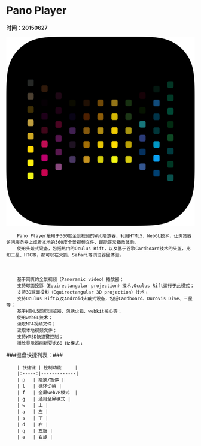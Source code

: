 Pano Player
=============

**时间：20150627**



![panoplayer-logo](panoplayer-logo.png)

        Pano Player是用于360度全景视频的Web播放器，利用HTML5、WebGL技术，让浏览器访问服务器上或者本地的360度全景视频文件，即能正常播放体验。
        使用头戴式设备，包括热门的Oculus Rift，以及基于谷歌Cardboard技术的头盔，比如三星、HTC等，都可以在火狐、Safari等浏览器里体验。



        基于网页的全景视频（Panoramic video）播放器；
        支持球面投影（Equirectangular projection）技术,Oculus Rift运行于此模式；
        支持3D球面投影（Equirectangular 3D projection）技术；
        支持Oculus Rift以及Android头戴式设备，包括Cardboard、Durovis Dive、三星等；
        基于HTML5网页浏览器，包括火狐、webkit核心等；
        使用webGL技术；
        读取MP4视频文件；
        读取本地视频文件；
        支持WASD快捷键控制；
        播放显示器刷新要求60 Hz模式；


###键盘快捷列表：###

        | 快捷键 | 控制功能     |
        |:-----:|-------------|
        | p   | 播放/暂停 |
        | l   | 循环切换 |
        | f   | 全屏webVR模式  |
        | g   | 通用全屏模式 |
        | w   | 上 |
        | a   | 左 |
        | s   | 下 |
        | d   | 右 |
        | q   | 左旋 |
        | e   | 右旋 |

